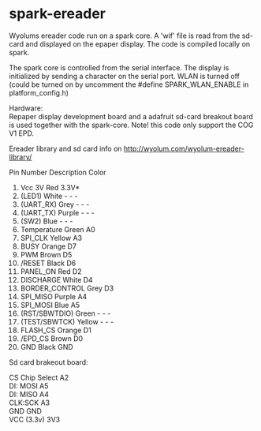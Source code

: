 # spark-ereader
Wyolums ereader code run on a spark core. A 'wif' file is read from the sd-card and displayed on the epaper display. The code is compiled locally on spark. 

The spark core is controlled from the serial interface. The display is initialized by sending a character on the serial port. WLAN is turned off (could be turned on by uncomment the #define SPARK_WLAN_ENABLE in platform_config.h)

Hardware:  
Repaper display development board and a adafruit sd-card breakout board is used together with the spark-core. Note! this code only support the COG V1 EPD.

Ereader library and sd card info on http://wyolum.com/wyolum-ereader-library/

Pin Number	Description	Color

1.	Vcc 3V	Red	3.3V*
2.	(LED1)	White	-	-	-
3.	(UART_RX)	Grey	-	-	-
4.	(UART_TX)	Purple	-	-	-
5.	(SW2)	Blue	-	-	-
6.	Temperature	Green	A0
7.	SPI_CLK	Yellow	A3
8.	BUSY	Orange	D7
9.	PWM	Brown	D5
10.	/RESET	Black	D6
11.	PANEL_ON	Red	D2
12.	DISCHARGE	White	D4
13.	BORDER_CONTROL	Grey	D3
14.	SPI_MISO	Purple	A4
15.	SPI_MOSI	Blue	A5
16.	(RST/SBWTDIO)	Green	-	-	-
17.	(TEST/SBWTCK)	Yellow	-	-	-
18.	FLASH_CS	Orange	D1
19.	/EPD_CS	Brown	D0
20.	GND	Black	GND


Sd card brakeout board:

CS Chip Select A2   
DI: MOSI A5  
DI: MISO A4  
CLK:SCK A3  
GND GND  
VCC (3.3v) 3V3  












